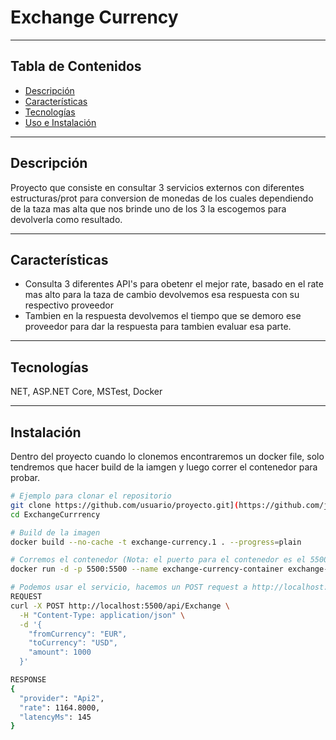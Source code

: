 # Exchange Currency 

---

## Tabla de Contenidos

- [Descripción](#descripción)
- [Características](#características)
- [Tecnologías](#Tecnologías)
- [Uso e Instalación](#Instalación)

---

## Descripción

Proyecto que consiste en consultar 3 servicios externos con diferentes estructuras/prot para conversion de monedas de los cuales dependiendo de la taza mas alta que nos brinde uno de los 3 la escogemos para devolverla como resultado.

---

## Características

- Consulta 3 diferentes API's para obetenr el mejor rate, basado en el rate mas alto para la taza de cambio devolvemos esa respuesta con su respectivo proveedor 
- Tambien en la respuesta devolvemos el tiempo que se demoro ese proveedor para dar la respuesta para tambien evaluar esa parte.
---

## Tecnologías

NET, ASP.NET Core, MSTest, Docker

---

## Instalación

Dentro del proyecto cuando lo clonemos encontraremos un docker file, solo tendremos que hacer build de la iamgen y luego correr el contenedor para probar.

```bash
# Ejemplo para clonar el repositorio
git clone https://github.com/usuario/proyecto.git](https://github.com/josuepujols/exchange-currency.git)
cd ExchangeCurrrency

# Build de la imagen
docker build --no-cache -t exchange-currency.1 . --progress=plain

# Corremos el contenedor (Nota: el puerto para el contenedor es el 5500)
docker run -d -p 5500:5500 --name exchange-currency-container exchange-currency.1

# Podemos usar el servicio, hacemos un POST request a http://localhost:5500/api/Exchange\
REQUEST
curl -X POST http://localhost:5500/api/Exchange \
  -H "Content-Type: application/json" \
  -d '{
    "fromCurrency": "EUR",
    "toCurrency": "USD",
    "amount": 1000
  }'

RESPONSE
{
  "provider": "Api2",
  "rate": 1164.8000,
  "latencyMs": 145
}
